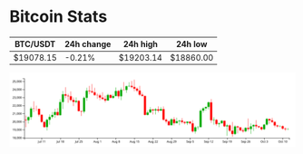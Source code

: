 # Bitcoin Stats

BTC/USDT|24h change|24h high|24h low|
|---|---|---|---|
|$19078.15|-0.21%|$19203.14|$18860.00|

<img src="./chart.svg">
